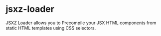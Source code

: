 # jsxz-loader
JSXZ Loader allows you to Precompile your JSX HTML components from static HTML templates using CSS selectors.
